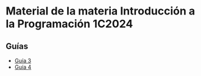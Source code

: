 # Material de la materia Introducción a la Programación 1C2024

## Guías

- [Guía 3](/guia3.hs)
- [Guía 4](/guia4.hs)